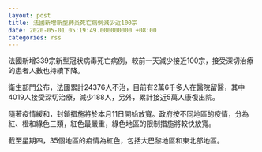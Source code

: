 ```yaml
---
layout: post
title: 法國新增新型肺炎死亡病例減少近100宗
date: 2020-05-01 05:19:49.000000000 +08:00
categories: rss
---
```


法國新增339宗新型冠狀病毒死亡病例，較前一天減少接近100宗，接受深切治療的患者人數也持續下降。

衛生部門公布，法國累計24376人不治，目前有2萬6千多人在醫院留醫，其中4019人接受深切治療，減少188人，另外，累計接近5萬人康復出院。

隨著疫情緩和，封鎖措施將於本月11日開始放寬。政府按不同地區的疫情，分為紅、橙和綠色三類，紅色最嚴重，綠色地區的限制措施將較快放寬。

截至星期四，35個地區的疫情為紅色，包括大巴黎地區和東北部地區。
